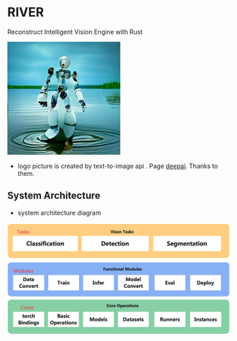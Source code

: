 # RIVER

Reconstruct Intelligent Vision Engine with Rust

![](https://github.com/RustyNNFlow/RIVER/blob/main/docs/assets/robot-river.jpg "RIVER LOGO")
- logo picture is created by text-to-image api . Page [deepai](https://deepai.org/machine-learning-model/text2img). Thanks to them.

## System Architecture

- system architecture diagram

![](https://github.com/RustyNNFlow/RIVER/blob/main/docs/assets/sys-arch.png "Architecture Diagram")
